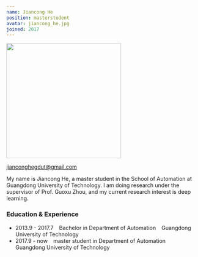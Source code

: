 ```yaml
---
name: Jiancong He
position: masterstudent
avatar: jiancong_he.jpg 
joined: 2017 
---
```



<!-- (不用管，也不要删 -->
<img width="300" src="{{site.baseurl}}/images/people/{{page.avatar}}" data-action="zoom">

<!-- 你们的邮箱，自行替换 -->
<i class="fa fa-envelope-o"></i> jianconghegdut@gmail.com <br> 


<!-- 个人简介，好好写 -->
My name is Jiancong He, a master student in the School of Automation at Guangdong University of Technology. I am doing research under the supervisor of Prof. Guoxu Zhou, and my current research interest is deep learning.


<!-- 学习及经历等： -->
### Education & Experience

- 2013.9 - 2017.7 &ensp; Bachelor in Department of Automation &ensp; Guangdong University of Technology
- 2017.9 - now &ensp; master student in Department of Automation &ensp; Guangdong University of Technology


<!-- 
P.S. 
1. 这个文件的文件名要改成 mingzi_xingshi.md 的格式
2. 你的个人正面照要裁剪成正方形，即图片的像素大小为600x600 或者800x800等 
-->
